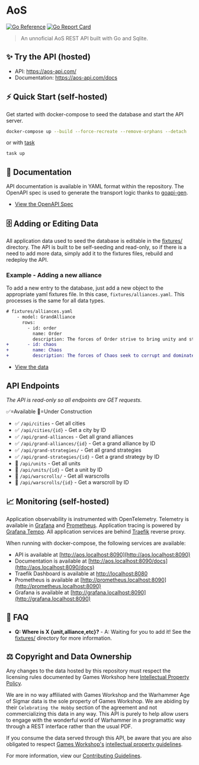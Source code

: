 # AoS 

[![Go Reference](https://pkg.go.dev/badge/github.com/brittonhayes/aos.svg)](https://pkg.go.dev/github.com/brittonhayes/aos)
[![Go Report Card](https://goreportcard.com/badge/github.com/brittonhayes/aos)](https://goreportcard.com/report/github.com/brittonhayes/aos)

> An unnoficial AoS REST API built with Go and Sqlite.

## ✨ Try the API (hosted)

- API: https://aos-api.com/
- Documentation: https://aos-api.com/docs

## ⚡ Quick Start (self-hosted)

Get started with docker-compose to seed the database and start the API server.

```sh
docker-compose up --build --force-recreate --remove-orphans --detach
```

or with [task](https://taskfile.dev/)

```sh
task up
```

## 📖 Documentation

API documentation is available in YAML format within the repository. The OpenAPI spec is used to generate the transport logic thanks to [goapi-gen](https://github.com/discord-gophers/goapi-gen).

- [View the OpenAPI Spec](https://github.com/brittonhayes/aos/blob/main/api/openapi.yaml)

## 🗄️ Adding or Editing Data

All application data used to seed the database is editable in the [fixtures/](https://github.com/brittonhayes/aos/blob/main/fixtures/) directory. The API is built to be self-seeding and read-only, so if there is a need to add more data, simply add it to the fixtures files, rebuild and redeploy the API.

### Example - Adding a new alliance

To add a new entry to the database, just add a new object to the appropriate yaml fixtures file. In this case, `fixtures/alliances.yaml`. This processes is the same for all data types.

```diff
# fixtures/alliances.yaml
    - model: GrandAlliance
      rows:
        - id: order
          name: Order
          description: The forces of Order strive to bring unity and stability to the Mortal Realms. Composed of various factions, they fight against the forces of Chaos.
+       - id: chaos
+         name: Chaos
+         description: The forces of Chaos seek to corrupt and dominate the Mortal Realms. Made up of daemons, monsters, and twisted beings, they spread destruction wherever theygo.
```

- [View the data](https://github.com/brittonhayes/aos/blob/main/fixtures/fixtures.yaml)

## API Endpoints

*The API is read-only so all endpoints are GET requests.*

✅=Available
🚧=Under Construction

- ✅ `/api/cities` - Get all cities
- ✅ `/api/cities/{id}` - Get a city by ID
- ✅ `/api/grand-alliances` - Get all grand alliances
- ✅ `/api/grand-alliances/{id}` - Get a grand alliance by ID
- ✅ `/api/grand-strategies/` - Get all grand strategies
- ✅ `/api/grand-strategies/{id}` - Get a grand strategy by ID
- 🚧 `/api/units` - Get all units
- 🚧 `/api/units/{id}` - Get a unit by ID
- 🚧 `/api/warscrolls/` - Get all warscrolls
- 🚧 `/api/warscrolls/{id}` - Get a warscroll by ID

## 📈 Monitoring (self-hosted)

Application observability is instrumented with OpenTelemetry. Telemetry is available in [Grafana](https://grafana.com/grafana/) and [Prometheus](https://prometheus.io/). Application tracing is powered by [Grafana Tempo](https://grafana.com/oss/tempo/). All application services are behind [Traefik](https://doc.traefik.io/traefik/) reverse proxy.

When running with docker-compose, the following services are available:

- API is available at [http://aos.localhost:8090](http://aos.localhost:8090)
- Documentation is available at [http://aos.localhost:8090/docs](http://aos.localhost:8090/docs)
- Traefik Dashboard is available at [http://localhost:8080](http://localhost:8080)
- Prometheus is available at [http://prometheus.localhost:8090](http://prometheus.localhost:8090)
- Grafana is available at [http://grafana.localhost:8090](http://grafana.localhost:8090)

## 🙋 FAQ

- **Q: Where is X {unit,alliance,etc}?** - A: Waiting for you to add it! See the [fixtures/](https://github.com/brittonhayes/aos/blob/main/fixtures/) directory for more information.

## ⚖️ Copyright and Data Ownership

Any changes to the data hosted by this repository must respect the licensing rules documented by Games Workshop
here [Intellectual Property Policy](https://www.games-workshop.com/en-US/Intellectual-Property-Policy).

We are in no way affiliated with Games Workshop and the Warhammer Age of Sigmar data is the sole property of Games
Workshop. We are abiding by their `Celebrating the Hobby` section of the agreement and not commercializing this data in
any way. This API is purely to help allow users to engage with the wonderful world of Warhammer in a programattic way
through a REST interface rather than the usual PDF.

If you consume the data served through this API, be aware that you are also obligated to respect
[Games Workshop's](https://www.games-workshop.com) [intellectual property guidelines](https://www.games-workshop.com/en-US/Intellectual-Property-Guidelines).

For more information, view our [Contributing Guidelines](https://github.com/brittonhayes/aos/blob/main/CONTRIBUTING.md).